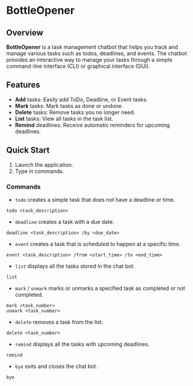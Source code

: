 # BottleOpener

## Overview
**BottleOpener** is a task management chatbot that helps you
track and manage various tasks such as todos, deadlines,
and events. The chatbot provides an interactive way to
manage your tasks through a simple command-line interface (CLI)
or graphical interface (GUI).

## Features
- **Add** tasks: Easily add ToDo, Deadline, or Event tasks.
- **Mark** tasks: Mark tasks as done or undone.
- **Delete** tasks: Remove tasks you no longer need.
- **List** tasks: View all tasks in the task list.
- **Remind** deadlines: Receive automatic reminders for
  upcoming deadlines.

## Quick Start
1. Launch the application.
2. Type in commands.

### Commands
+ `todo` creates a simple task that does not have a deadline or time.
```declarative
todo <task_description>
```
+ `deadline` creates a task with a due date.
```declarative
deadline <task_description> /by <due_date>
```
+ `event` creates a task that is scheduled to happen at a specific time.
```declarative
event <task_description> /from <start_time> /to <end_time>
```
+ `list` displays all the tasks stored in the chat bot.
```declarative
list
```
+ `mark` / `unmark` marks or unmarks a specified task as completed or not completed.
```declarative
mark <task_number>
unmark <task_number>
```
+ `delete` removes a task from the list.
```declarative
delete <task_number>
```
+ `remind` displays all the tasks with upcoming deadlines.
```declarative
remind
```
+ `bye` exits and closes the chat bot.
```declarative
bye
```

